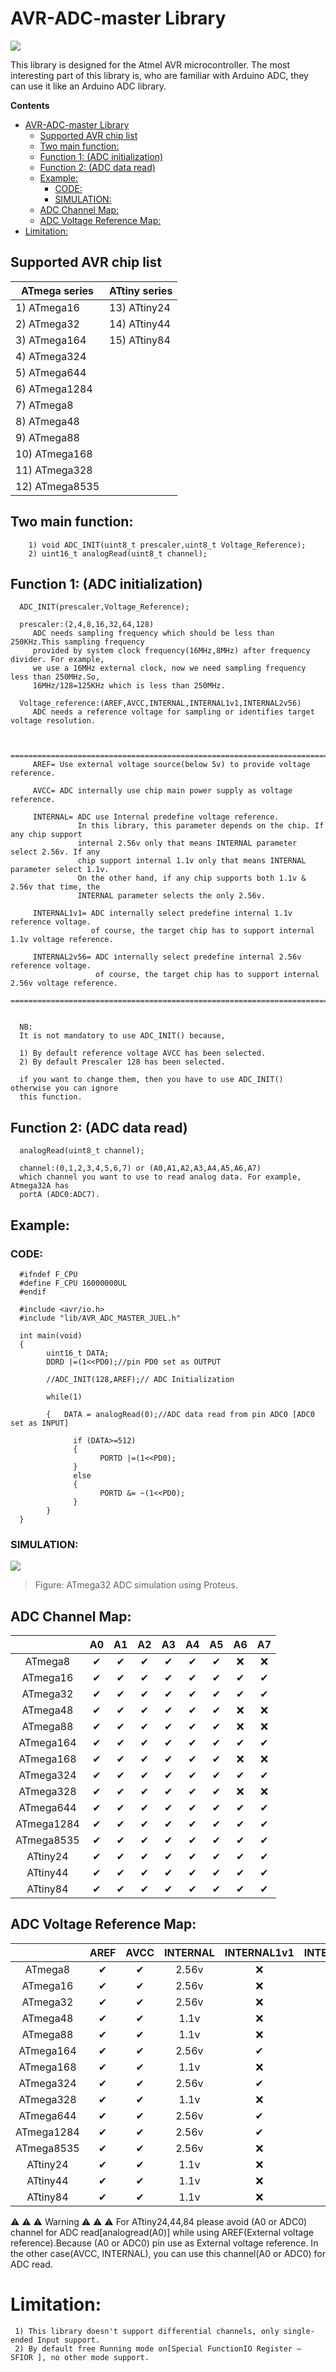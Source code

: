 

# AVR-ADC-master Library
![](https://img.shields.io/badge/release-v%201.1.0-blue)

This library is designed for the Atmel AVR microcontroller. The most interesting part of this library is, who are familiar with Arduino ADC, they can use it like an Arduino ADC library.


**Contents**

- [AVR-ADC-master Library](#avr-adc-master-library)
  * [Supported AVR chip list](#supported-avr-chip-list)
  * [Two main function:](#two-main-function)
  * [Function 1: (ADC initialization)](#function-1-adc-initialization)
  * [Function 2: (ADC data read)](#function-2-adc-data-read)
  * [Example:](#example)
    + [CODE:](#code)
    + [SIMULATION:](#simulation)
  * [ADC Channel Map:](#adc-channel-map)
  * [ADC Voltage Reference Map:](#adc-voltage-reference-map)
- [Limitation:](#limitation)

 
## Supported AVR chip list

| ATmega series   | ATtiny series  |
|-----------------|----------------|
| 1\) ATmega16    | 13\) ATtiny24  |
| 2\) ATmega32    | 14\) ATtiny44  |
| 3\) ATmega164   | 15\) ATtiny84  |
| 4\) ATmega324   |                |
| 5\) ATmega644   |                |
| 6\) ATmega1284  |                |
| 7\) ATmega8     |                |
| 8\) ATmega48    |                |
| 9\) ATmega88    |                |
| 10\) ATmega168  |                |
| 11\) ATmega328  |                |
| 12\) ATmega8535 |                |


## Two main function:
        1) void ADC_INIT(uint8_t prescaler,uint8_t Voltage_Reference);
        2) uint16_t analogRead(uint8_t channel);

## Function 1: (ADC initialization)
      ADC_INIT(prescaler,Voltage_Reference); 
     
      prescaler:(2,4,8,16,32,64,128)
         ADC needs sampling frequency which should be less than 250KHz.This sampling frequency 
         provided by system clock frequency(16MHz,8MHz) after frequency divider. For example,
         we use a 16MHz external clock, now we need sampling frequency less than 250MHz.So,
         16MHz/128=125KHz which is less than 250MHz.
      
      Voltage_reference:(AREF,AVCC,INTERNAL,INTERNAL1v1,INTERNAL2v56)
         ADC needs a reference voltage for sampling or identifies target voltage resolution.
         
         
         ===================================================================================
         AREF= Use external voltage source(below 5v) to provide voltage reference.
         
         AVCC= ADC internally use chip main power supply as voltage reference.
         
         INTERNAL= ADC use Internal predefine voltage reference.  
                   In this library, this parameter depends on the chip. If any chip support 
                   internal 2.56v only that means INTERNAL parameter select 2.56v. If any 
                   chip support internal 1.1v only that means INTERNAL parameter select 1.1v.
                   On the other hand, if any chip supports both 1.1v & 2.56v that time, the 
                   INTERNAL parameter selects the only 2.56v.
        
         INTERNAL1v1= ADC internally select predefine internal 1.1v reference voltage.
                      of course, the target chip has to support internal 1.1v voltage reference.
                     
         INTERNAL2v56= ADC internally select predefine internal 2.56v reference voltage.
                       of course, the target chip has to support internal 2.56v voltage reference.
         ===================================================================================
      
      
      NB:
      It is not mandatory to use ADC_INIT() because,
       
      1) By default reference voltage AVCC has been selected.
      2) By default Prescaler 128 has been selected.
       
      if you want to change them, then you have to use ADC_INIT() otherwise you can ignore 
      this function.
       
       


## Function 2: (ADC data read)
      analogRead(uint8_t channel);
      
      channel:(0,1,2,3,4,5,6,7) or (A0,A1,A2,A3,A4,A5,A6,A7)
      which channel you want to use to read analog data. For example, Atmega32A has 
      portA (ADC0:ADC7).
      
     
      
## Example:
### CODE:

      #ifndef F_CPU
      #define F_CPU 16000000UL
      #endif

      #include <avr/io.h>
      #include "lib/AVR_ADC_MASTER_JUEL.h"

      int main(void)
      {
            uint16_t DATA;
            DDRD |=(1<<PD0);//pin PD0 set as OUTPUT 

            //ADC_INIT(128,AREF);// ADC Initialization 

            while(1)

            {	DATA = analogRead(0);//ADC data read from pin ADC0 [ADC0 set as INPUT]

                  if (DATA>=512)
                  {
                        PORTD |=(1<<PD0);
                  }
                  else
                  {
                        PORTD &= ~(1<<PD0);
                  }
            }
      }
      
### SIMULATION:
![](https://codimd.s3.shivering-isles.com/demo/uploads/upload_b5c6d85c773f2622eb9f3ddd52a79b17.png)          
> Figure: ATmega32 ADC simulation using Proteus.


## ADC Channel Map:

|            | **A0** | **A1** | **A2** | **A3** | **A4** | **A5** | **A6** | **A7** |
|:----------:|:------:|:------:|:------:|:------:|:------:|:------:|:------:|:------:|
| ATmega8    | ✔      | ✔      | ✔      | ✔      | ✔      | ✔      | ❌   | ❌     |
| ATmega16   | ✔      | ✔      | ✔      | ✔      | ✔      | ✔      | ✔    | ✔      |
| ATmega32   | ✔      | ✔      | ✔      | ✔      | ✔      | ✔      | ✔    | ✔      |
| ATmega48   | ✔      | ✔      | ✔      | ✔      | ✔      | ✔      | ❌   | ❌     |
| ATmega88   | ✔      | ✔      | ✔      | ✔      | ✔      | ✔      | ❌   | ❌     |
| ATmega164  | ✔      | ✔      | ✔      | ✔      | ✔      | ✔      | ✔    | ✔      |
| ATmega168  | ✔      | ✔      | ✔      | ✔      | ✔      | ✔      | ❌   | ❌     |
| ATmega324  | ✔      | ✔      | ✔      | ✔      | ✔      | ✔      | ✔    | ✔      |
| ATmega328  | ✔      | ✔      | ✔      | ✔      | ✔      | ✔      | ❌   | ❌     |
| ATmega644  | ✔      | ✔      | ✔      | ✔      | ✔      | ✔      | ✔    | ✔      |
| ATmega1284 | ✔      | ✔      | ✔      | ✔      | ✔      | ✔      | ✔    | ✔      |
| ATmega8535 | ✔      | ✔      | ✔      | ✔      | ✔      | ✔      | ✔    | ✔      |
| ATtiny24   | ✔      | ✔      | ✔      | ✔      | ✔      | ✔      | ✔    | ✔      |
| ATtiny44   | ✔      | ✔      | ✔      | ✔      | ✔      | ✔      | ✔    | ✔      |
| ATtiny84   | ✔      | ✔      | ✔      | ✔      | ✔      | ✔      | ✔    | ✔      |


## ADC Voltage Reference Map:

|            | AREF | AVCC | INTERNAL | INTERNAL1v1 | INTERNAL2v56 |
|:----------:|:----:|:----:|:--------:|:-----------:|:------------:|
| ATmega8    | ✔    | ✔    | 2.56v    | ❌         | ❌           |
| ATmega16   | ✔    | ✔    | 2.56v    | ❌         | ❌           |
| ATmega32   | ✔    | ✔    | 2.56v    | ❌         | ❌           |
| ATmega48   | ✔    | ✔    | 1.1v     | ❌         | ❌           |
| ATmega88   | ✔    | ✔    | 1.1v     | ❌         | ❌           |
| ATmega164  | ✔    | ✔    | 2.56v    | ✔          | ✔            |
| ATmega168  | ✔    | ✔    | 1.1v     | ❌         | ❌           |
| ATmega324  | ✔    | ✔    | 2.56v    | ✔          | ✔            |
| ATmega328  | ✔    | ✔    | 1.1v     | ❌         | ❌           |
| ATmega644  | ✔    | ✔    | 2.56v    | ✔          | ✔            |
| ATmega1284 | ✔    | ✔    | 2.56v    | ✔          | ✔            |
| ATmega8535 | ✔    | ✔    | 2.56v    | ❌         | ❌           |
| ATtiny24   | ✔    | ✔    | 1.1v     | ❌         | ❌           |
| ATtiny44   | ✔    | ✔    | 1.1v     | ❌         | ❌           |
| ATtiny84   | ✔    | ✔    | 1.1v     | ❌         | ❌           |


⚠ ⚠ ⚠  Warning  ⚠ ⚠ ⚠
For ATtiny24,44,84 please avoid (A0 or ADC0) channel for ADC read[analogread(A0)] while
using AREF(External voltage reference).Because (A0 or ADC0) pin use as External voltage
reference. In the other case(AVCC, INTERNAL), you can use this channel(A0 or ADC0) for 
ADC read.

# Limitation:
     1) This library doesn't support differential channels, only single-ended Input support.
     2) By default free Running mode on[Special FunctionIO Register – SFIOR ], no other mode support.


